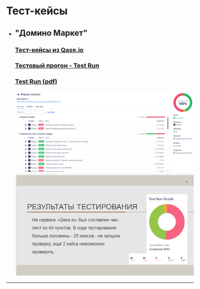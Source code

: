 # Тест-кейсы

* ## "Домино Маркет"
    ### [Тест-кейсы из Qase.io](https://drive.google.com/file/d/1S9nzHnGEzyolfokhwCNa9VFbsMukHOqB/view?usp=sharing)

    ### [Тестовый прогон - Test Run](https://app.qase.io/public/report/818a7fe8a7117420aa9a676f92337ce3d906b130)
    ### [Test Run (pdf)](https://drive.google.com/file/d/1NE1K3xRcqdL6bzV9qWJSb5odXQsume9Y/view?usp=drive_link)

    ![Header](https://github.com/VladimirBychkov33/checklists/blob/main/qase%20%D1%84%D0%BE%D1%80%D0%BC%D0%B0%20%D0%BE%D0%BF%D0%BB%D0%B0%D1%82%D1%8B.png)
    ![Header](https://github.com/VladimirBychkov33/checklists/blob/main/%D0%BE%D1%82%D1%87%D0%B5%D1%82%20%D1%87%D0%B5%D0%BA%D0%BB%D0%B8%D1%81%D1%82%D1%8B.png)

---